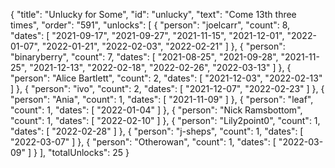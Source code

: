 {
  "title": "Unlucky for Some",
  "id": "unlucky",
  "text": "Come 13th three times",
  "order": "591",
  "unlocks": [
    {
      "person": "joelcarr",
      "count": 8,
      "dates": [
        "2021-09-17",
        "2021-09-27",
        "2021-11-15",
        "2021-12-01",
        "2022-01-07",
        "2022-01-21",
        "2022-02-03",
        "2022-02-21"
      ]
    },
    {
      "person": "binaryberry",
      "count": 7,
      "dates": [
        "2021-08-25",
        "2021-09-28",
        "2021-11-25",
        "2021-12-13",
        "2022-02-18",
        "2022-02-26",
        "2022-03-13"
      ]
    },
    {
      "person": "Alice Bartlett",
      "count": 2,
      "dates": [
        "2021-12-03",
        "2022-02-13"
      ]
    },
    {
      "person": "ivo",
      "count": 2,
      "dates": [
        "2021-12-07",
        "2022-02-23"
      ]
    },
    {
      "person": "Ania",
      "count": 1,
      "dates": [
        "2021-11-09"
      ]
    },
    {
      "person": "leaf",
      "count": 1,
      "dates": [
        "2022-01-04"
      ]
    },
    {
      "person": "Nick Ramsbottom",
      "count": 1,
      "dates": [
        "2022-02-10"
      ]
    },
    {
      "person": "Lily2point0",
      "count": 1,
      "dates": [
        "2022-02-28"
      ]
    },
    {
      "person": "j-sheps",
      "count": 1,
      "dates": [
        "2022-03-07"
      ]
    },
    {
      "person": "Otherowan",
      "count": 1,
      "dates": [
        "2022-03-09"
      ]
    }
  ],
  "totalUnlocks": 25
}